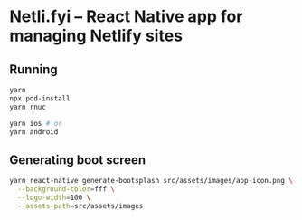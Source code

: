 # Netli.fyi – React Native app for managing Netlify sites

## Running
```bash
yarn 
npx pod-install
yarn rnuc

yarn ios # or 
yarn android
```


## Generating boot screen

```bash
yarn react-native generate-bootsplash src/assets/images/app-icon.png \
  --background-color=fff \
  --logo-width=100 \
  --assets-path=src/assets/images
```
